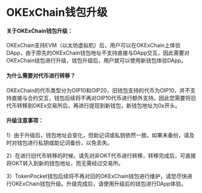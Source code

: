 # OKExChain钱包升级

#### 关于OKExChain钱包升级：

OKExChain支持EVM（以太坊虚拟机）后，用户可以在OKExChain上体验DApp，由于原先的OKExChain钱包地址不支持直接与DApp交互，因此需要对OKExChain钱包进行升级，钱包升级后，用户就可以使用新钱包体验DApp。

#### 为什么需要对代币进行转移？

OKExChain的代币类型分为OIP10和OIP20，旧钱包支持的代币为OIP10，并不支持直接与合约交互，钱包后续将不再对OIP10代币进行额外支持。因此您需要将旧代币转移到OKEx交易所后，再进行提现到新钱包，新钱包地址为0x开头。

#### 升级注意事项：

1）由于升级后，钱包地址会变化，但助记词或私钥依然一致。如果未备份，请及时对钱包进行私钥或助记词备份，以免丢失。

2）在进行旧代币转移的时候，请先对非OKT代币进行转移，转移完成后，可直接将OKT转入到新的钱包地址，而无需经过交易所。

3）TokenPocket钱包后续将不再对旧的OKExChain钱包进行维护，请您尽快进行OKExChain钱包升级。升级完成后，请使用升级后的钱包进行DApp体验。



